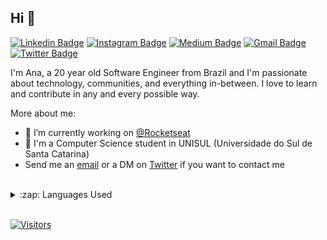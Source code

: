 ## Hi 👋

[![Linkedin Badge](https://img.shields.io/badge/-LinkedIn-blue?style=flat-square&logo=Linkedin&logoColor=white&link=https://www.linkedin.com/in/anajuliabit/)](https://www.linkedin.com/in/anajuliabit/)
[![Instagram Badge](https://img.shields.io/badge/-Instagram-purple?style=flat-square&logo=Instagram&logoColor=white&link=https://www.instagram.com/anajuliabit/)](https://www.instagram.com/anajuliabit/)
[![Medium Badge](https://img.shields.io/badge/-Medium-000?style=flat-square&logo=Medium&logoColor=white&&link=https://medium.com/@anajuliabit)](https://medium.com/@anajuliabit)
[![Gmail Badge](https://img.shields.io/badge/-Gmail-c14438?style=flat-square&logo=Gmail&logoColor=white&link=mailto:anajuliabit@gmail.com)](mailto:anajuliabit@gmail.com)
[![Twitter Badge](https://img.shields.io/badge/-Twitter-1DA1F2?style=flat-square&logo=twitter&logoColor=white&link=https://www.twitter.com/anajuliadev)](https://www.twitter.com/anajuliadev)

I'm Ana, a 20 year old Software Engineer from Brazil and I'm passionate about technology, communities, and everything in-between. I love to learn and contribute in any and every possible way.

More about me:
- :rocket: I’m currently working on [@Rocketseat](https://github.com/rocketseat)
- :school: I'm a Computer Science student in UNISUL (Universidade do Sul de Santa Catarina)
- Send me an [email](mailto:anajuliabit@gmail.com) or a DM on [Twitter](https://www.twitter.com/anajuliadev) if you want to contact me 
<br/>

<details>
  <summary>:zap: Languages Used</summary>
  <img src="https://github-readme-stats.vercel.app/api/top-langs/?username=anajuliabit&layout=compact&bg_color=ffffff&text_color=333333">
</details>
<br/>

[![Visitors](https://visitor-badge.glitch.me/badge?page_id=github/anajuliabit)](https://github.com/anajuliabit)
